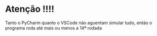 # Atenção ‼‼
Tanto o PyCharm quanto o VSCode não aguentam simular tudo, então o programa roda até mais ou menos a 14ª rodada
